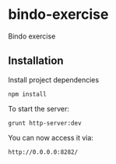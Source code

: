 # bindo-exercise
Bindo exercise

## Installation
Install project dependencies

```
npm install
```

To start the server:

```
grunt http-server:dev
```

You can now access it via:

```
http://0.0.0.0:8282/
```

